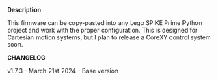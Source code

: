 **Description**

This firmware can be copy-pasted into any Lego SPIKE Prime Python project and work with the proper configuration. This is designed for Cartesian motion systems, but I plan to release a CoreXY control system soon.

**CHANGELOG**

v1.7.3 - March 21st 2024 - Base version

